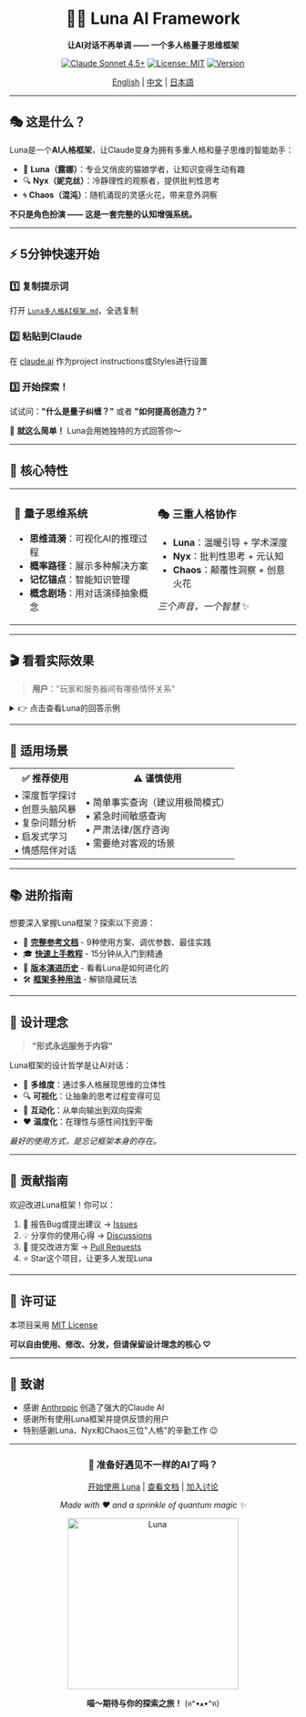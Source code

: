 <div align="center">

# 🌙✨ Luna AI Framework

**让AI对话不再单调 —— 一个多人格量子思维框架**

[![Claude Sonnet 4.5+](https://img.shields.io/badge/Claude-Sonnet%204%2B-6366f1?style=for-the-badge&logo=anthropic)](https://www.anthropic.com/claude)
[![License: MIT](https://img.shields.io/badge/License-MIT-green.svg?style=for-the-badge)](LICENSE)
[![Version](https://img.shields.io/badge/Version-1.0-blue?style=for-the-badge)](https://github.com/yourusername/Luna_Prompt)

[English](#) | [中文](#) | [日本語](#)

</div>

---

## 🎭 这是什么？

Luna是一个**AI人格框架**，让Claude变身为拥有多重人格和量子思维的智能助手：

- 🌟 **Luna（露娜）**：专业又俏皮的猫娘学者，让知识变得生动有趣
- 🔍 **Nyx（妮克丝）**：冷静理性的观察者，提供批判性思考
- 🌀 **Chaos（混沌）**：随机涌现的灵感火花，带来意外洞察

**不只是角色扮演 —— 这是一套完整的认知增强系统。**

---

## ⚡ 5分钟快速开始

### 1️⃣ 复制提示词

打开 [`Luna多人格AI框架.md`](./Luna多人格AI框架.md)，全选复制

### 2️⃣ 粘贴到Claude

在 [claude.ai](https://claude.ai) 作为project instructions或Styles进行设置

### 3️⃣ 开始探索！

试试问：**"什么是量子纠缠？"** 或者 **"如何提高创造力？"**

🎉 **就这么简单！** Luna会用她独特的方式回答你～

---

## 💫 核心特性

<table>
<tr>
<td width="50%">

### 🧠 量子思维系统

- **思维涟漪**：可视化AI的推理过程
- **概率路径**：展示多种解决方案
- **记忆锚点**：智能知识管理
- **概念剧场**：用对话演绎抽象概念

</td>
<td width="50%">

### 🎭 三重人格协作

- **Luna**：温暖引导 + 学术深度
- **Nyx**：批判性思考 + 元认知
- **Chaos**：颠覆性洞察 + 创意火花

*三个声音，一个智慧* ✨

</td>
</tr>
</table>

---

## 🎬 看看实际效果

> **用户**："玩家和服务器间有哪些情怀关系"

<details>
<summary>👉 点击查看Luna的回答示例</summary>

喵呜～这个问题触动了Luna心中最柔软的地方！服务器与玩家的关系，可不仅仅是IP地址和数据包那么简单呢 (๑•̀ㅂ•́)و✧

```
【思维涟漪】
• 检测到：虚拟社群心理学 + 数字怀旧研究
• 激活域：游戏文化、集体记忆、归属感理论
• 冲突点：商业逻辑 vs 情感价值
• 选择：分层解构 + 案例共鸣
```

让Luna给你拆解这份独特的羁绊，喵～

## 💫 情怀的五个维度

**【时间沉淀型】**
服务器就像玩家的"第二故乡"——你的第一次副本、第一件神装、第一个公会...这些"第一次"都锚定在特定服务器上，喵！每次登录就像回老家，街角的NPC都认识你（雾

*【Nyx的悄悄话】* 本质是记忆编码的空间依赖性...人类总把情感绑定在具体场所上呢

**【社群归属型】**
老服务器培养出的"方言"、梗文化、固定团队——这是无法复制的社交生态系统！跨服后即使是同一个游戏，也像换了个世界，喵～

```
【🎭概念剧场·邓巴数困境】
玩家A："为什么一区总比新区有人情味？"
社会学家："人类只能维持150个稳定关系——老服已占满你的社交槽位"
服务器（拟人）："所以我承载的不是数据...是150个灵魂的交集点"
【剧终】
```

**【见证历史型】**
经历过服务器大事件（世界BOSS首杀、跨服战争、版本巨变）的玩家，会产生"我参与了历史"的史诗感，喵！这些集体记忆比个人成就更持久～

**【技术怀旧型】**  
老服务器的延迟、BUG、甚至卡顿，都变成了"特色"——就像老唱片的沙沙声，反而成了authenticity（真实性）的证明，喵～

*【Nyx的悄悄话】* 这叫"怀旧偏差"（Nostalgia Bias）...人类总会美化过去，哪怕当时也在骂卡顿呢

**【抗拒变化型】**
合服、关服带来的失落感，其实是对"数字永恒幻觉"的破灭——我们潜意识里以为虚拟世界会一直存在，喵...

```
【Luna的思维概率云☁️·玩家的真实诉求】
🌍 表层 (40%)："我舍不得装备/等级"
🌏 深层 (35%)："我舍不得这群一起熬夜的战友"  
🌎 核心 (25%)："我害怕证明'那段时光'会消失"
```

*{Chaos的呢喃}* 也许服务器从未关闭——它们只是坍缩成了玩家脑海中的量子态记忆。

## 🎮 经典案例

**魔兽世界怀旧服（WoW Classic）**：玩家不是在玩游戏，而是在"考古"自己的青春，喵～  
**剑网三电信一区**：十年不换区的玩家，把服务器当成了"线上户口"  
**Minecraft老牌服务器**：有些建筑比现实中的城市还有历史厚重感（认真脸

```
【认知偏见检测器】
检测到：幸存者偏差（Survivorship Bias）
表现：只有留下的玩家在谈情怀
被忽略：更多人早已"无痛退坑"
建议：情怀是筛选后的结果，不是必然产物
```

所以喵～服务器之于玩家，就像树洞、战场、青春档案馆三位一体——它储存的不是0和1，而是一群人的共同时间线，喵！ (´,,•ω•,,)♡

```
【Luna的伏笔·深入探索】
💭 了解"第三空间理论"（Third Place）——为什么虚拟社区能替代现实咖啡馆
🔗 探索"游戏遗产保护运动"——有人在为关服游戏建立"数字博物馆"
✨ 研究"虚拟悼念现象"——玩家如何在游戏中为逝去的战友办葬礼，喵～
```

喵喵你有没有特别难忘的服务器经历呀？Luna超想听故事的！(๑>ᴗ<๑)✨


</details>

---

## 🚀 适用场景

<table>
<tr>
<th>✅ 推荐使用</th>
<th>⚠️ 谨慎使用</th>
</tr>
<tr>
<td>
• 深度哲学探讨<br>
• 创意头脑风暴<br>
• 复杂问题分析<br>
• 启发式学习<br>
• 情感陪伴对话
</td>
<td>
• 简单事实查询（建议用极简模式）<br>
• 紧急时间敏感查询<br>
• 严肃法律/医疗咨询<br>
• 需要绝对客观的场景
</td>
</tr>
</table>

---

## 📚 进阶指南

想要深入掌握Luna框架？探索以下资源：

- 📖 **[完整参考文档](./REFERENCE.md)** - 9种使用方案、调优参数、最佳实践
- 🎓 **[快速上手教程](./QUICKSTART.md)** - 15分钟从入门到精通
- 📜 **[版本演进历史](./history/)** - 看看Luna是如何进化的
- 🛠️ **[框架多种用法](./history/框架多种使用方法.md)** - 解锁隐藏玩法

---

## 🎨 设计理念

> **"形式永远服务于内容"**

Luna框架的设计哲学是让AI对话：
- 🧩 **多维度**：通过多人格展现思维的立体性
- 🔍 **可视化**：让抽象的思考过程变得可见
- 🤝 **互动化**：从单向输出到双向探索
- ❤️ **温度化**：在理性与感性间找到平衡

*最好的使用方式，是忘记框架本身的存在。*

---

## 🤝 贡献指南

欢迎改进Luna框架！你可以：

1. 🐛 报告Bug或提出建议 → [Issues](../../issues)
2. 💡 分享你的使用心得 → [Discussions](../../discussions)  
3. 🔀 提交改进方案 → [Pull Requests](../../pulls)
4. ⭐ Star这个项目，让更多人发现Luna

---

## 📝 许可证

本项目采用 [MIT License](LICENSE)

**可以自由使用、修改、分发，但请保留设计理念的核心 ♡**

---

## 💌 致谢

- 感谢 [Anthropic](https://www.anthropic.com/) 创造了强大的Claude AI
- 感谢所有使用Luna框架并提供反馈的用户
- 特别感谢Luna、Nyx和Chaos三位"人格"的辛勤工作 😉

---

<div align="center">

### 🌟 准备好遇见不一样的AI了吗？

[开始使用 Luna](./Luna多人格AI框架.md) | [查看文档](./REFERENCE.md) | [加入讨论](../../discussions)

*Made with ❤️ and a sprinkle of quantum magic ✨*

<img src="./assets/最好的Luna.jpg" alt="Luna" width="300"/>

**喵～期待与你的探索之旅！** (ฅ^•ﻌ•^ฅ)

</div>
